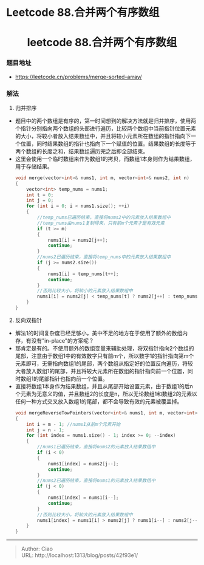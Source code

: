 # Leetcode 88.合并两个有序数组


<!--more-->

<h1 align="center">leetcode 88.合并两个有序数组</h1>

### 题目地址
  * https://leetcode.cn/problems/merge-sorted-array/
  
### 解法
  1. 归并排序
  * 题目中的两个数组是有序的，第一时间想到的解决方法就是归并排序，使用两个指针分别指向两个数组的头部进行遍历，比较两个数组中当前指针位置元素的大小，将较小者放入结果数组中，并且将较小元素所在数组的指针指向下一个位置，同时结果数组的指针也指向下一个赋值的位置。结果数组的长度等于两个数组的长度之和，结果数组遍历完之后即全部结束。
  * 这里会使用一个临时数组来作为数组1的拷贝，而数组1本身则作为结果数组，用于存储结果。
    ```C++
    void merge(vector<int>& nums1, int m, vector<int>& nums2, int n) 
    {
        vector<int> temp_nums = nums1;
        int t = 0;
        int j = 0;
        for (int i = 0; i < nums1.size(); ++i)
        {
            //temp_nums已遍历结束，直接将nums2中的元素放入结果数组中
            //temp_nums由nums1复制得来，只有前m个元素才是有效元素
            if (t >= m)
            {
                nums1[i] = nums2[j++];
                continue;
            }
            //nums2已遍历结束，直接将temp_nums中的元素放入结果数组中
            if (j >= nums2.size())
            {
                nums1[i] = temp_nums[t++];
                continue;
            }
            //否则比较大小，将较小的元素放入结果数组中
            nums1[i] = nums2[j] < temp_nums[t] ? nums2[j++] : temp_nums[t++];
        }
    }
    ``` 
  
  2. 反向双指针
  * 解法1的时间复杂度已经足够小，美中不足的地方在于使用了额外的数组内存，有没有"in-place"的方案呢？
  * 那肯定是有的。不使用额外的数组变量来辅助处理，将双指针指向2个数组的尾部，注意由于数组1中的有效数字只有前m个，所以数字1的指针指向第m个元素即可，无需指向数组1的尾部，两个数组从指定好的位置反向遍历，将较大者放入数组1的尾部，并且将较大元素所在数组的指针指向前一个位置，同时数组1的尾部指针也指向前一个位置。
  * 直接将数组1本身作为结果数组，并且从尾部开始设置元素，由于数组1的后n个元素为无意义的值，并且数组2的长度是n，所以无论数组1和数组2的元素以任何一种方式交叉放入数组1的尾部，都不会导致有效的元素被覆盖掉。
    ```C++
    void mergeReverseTowPointers(vector<int>& nums1, int m, vector<int>& nums2, int n)
    {
        int i = m - 1; //nums1从前m个元素开始
        int j = n - 1;
        for (int index = nums1.size() - 1; index >= 0; --index)
        {
            //nums1已遍历结束，直接将nums2的元素放入结果数组中
            if (i < 0)
            {
                nums1[index] = nums2[j--];
                continue;
            }
            //nums2已遍历结束，直接将nums1的元素放入结果数组中
            if (j < 0)
            {
                nums1[index] = nums1[i--];
                continue;
            }
            //否则比较大小，将较大的元素放入结果数组中
            nums1[index] = nums1[i] > nums2[j] ? nums1[i--] : nums2[j--];
        }
    }
    ```



---

> Author: Ciao  
> URL: http://localhost:1313/blog/posts/42f93e1/  

